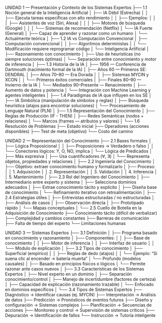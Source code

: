 UNIDAD 1 — Presentación y Contexto de los Sistemas Expertos
├── 1.1 Noción general de la Inteligencia Artificial
│ ├── IA Débil (Estrecha)
│ │ ├── Ejecuta tareas específicas con alto rendimiento
│ │ ├── Ejemplos:
│ │ │ ├── Asistentes de voz (Siri, Alexa)
│ │ │ ├── Motores de búsqueda (Google)
│ │ │ └── Sistemas de recomendación (Netflix)
│ └── IA Fuerte (General)
│ ├── Capaz de aprender y razonar como un humano
│ └── Actualmente teórica
│
├── 1.2 IA vs Computación Convencional
│ ├── Computación convencional
│ │ ├── Algoritmos deterministas
│ │ └── Modificación requiere reprogramar código
│ └── Inteligencia Artificial
│ ├── Razonamiento con conocimiento
│ ├── Uso de heurísticas (no siempre soluciones óptimas)
│ └── Separación entre conocimiento y motor de inferencia
│
├── 1.3 Historia de la IA
│ ├── 1956 — Conferencia de Dartmouth (nacimiento formal de la IA)
│ ├── Años 60 — Primeros SE: DENDRAL
│ ├── Años 70–80 — Era Dorada
│ │ ├── Sistemas MYCIN y XCON
│ │ └── Primeros éxitos comerciales
│ ├── Finales 80–90 — Invierno de la IA
│ └── Mediados 90–Presente — Renacimiento
│ ├── Aumento de datos y potencia
│ └── Integración con Machine Learning y agentes inteligentes
│
├── 1.4 Paradigmas de IA que influyen en los SE
│ ├── IA Simbólica (manipulación de símbolos y reglas)
│ ├── Búsqueda heurística (atajos para encontrar soluciones)
│ └── Procesamiento de Lenguaje Natural (PLN)
│
├── 1.5 Representación del Conocimiento
│ ├── Reglas de Producción (IF - THEN)
│ ├── Redes Semánticas (nodos + relaciones)
│ └── Marcos (frames — atributos y valores)
│
└── 1.6 Resolución de Problemas
├── Estado inicial
├── Operadores (acciones disponibles)
├── Test de meta (objetivo)
└── Costo del camino



UNIDAD 2 — Representación del Conocimiento
├── 2.1 Bases formales
│ ├── Lógica Proposicional
│ │ ├── Proposiciones → Verdadero o falso
│ │ └── Conectores lógicos: Y, O, NO, implica
│ └── Lógica de Predicados
│ ├── Más expresiva
│ ├── Usa cuantificadores (∀, ∃)
│ └── Representa objetos, propiedades y relaciones
│
├── 2.2 Ingeniería del Conocimiento
│ ├── Objetivo: extraer conocimiento humano y formalizarlo
│ ├── Proceso:
│ │ 1. Adquisición
│ │ 2. Representación
│ │ 3. Validación
│ │ 4. Inferencia
│ │ 5. Mantenimiento
│
├── 2.3 Rol del Ingeniero del Conocimiento
│ ├── Intermediario entre experto y sistema
│ ├── Selecciona dominios adecuados
│ ├── Extrae conocimiento tácito y explícito
│ ├── Diseña base de conocimiento
│ └── Refinamiento iterativo con retroalimentación
│
├── 2.4 Estrategias útiles
│ ├── Entrevistas estructuradas / no estructuradas
│ ├── Análisis de casos
│ ├── Observación directa
│ ├── Prototipado rápido
│ └── Mapas conceptuales
│
└── 2.5 Cuello de Botella en la Adquisición de Conocimiento
├── Conocimiento tácito (difícil de verbalizar)
├── Complejidad y cambios constantes
├── Barreras de comunicación
├── Falta de tiempo del experto
└── Limitaciones humanas


UNIDAD 3 — Sistemas Expertos
├── 3.1 Definición
│ ├── Programa basado en conocimiento y razonamiento
│ ├── Componentes:
│ │ ├── Base de conocimiento
│ │ ├── Motor de inferencia
│ │ ├── Interfaz de usuario
│ │ └── Módulo de explicación
│
├── 3.2 Tipos de conocimiento
│ ├── Superficial (empírico)
│ │ ├── Reglas de dedo (atajos)
│ │ └── Ejemplo: “Si suena clic al encender → batería muerta”
│ └── Profundo (modelos causales)
│ ├── Basado en principios físicos o lógicos
│ └── Permite razonar ante casos nuevos
│
├── 3.3 Características de los Sistemas Expertos
│ ├── Nivel experto en un dominio
│ ├── Separación conocimiento/control
│ ├── Manejo de incertidumbre (factores de certeza)
│ ├── Capacidad de explicación (razonamiento trazable)
│ └── Enfocado en dominios específicos
│
└── 3.4 Tipos de Sistemas Expertos
├── Diagnóstico → Identificar causas (ej. MYCIN)
├── Interpretación → Análisis de datos
├── Predicción → Pronósticos de eventos futuros
├── Diseño y configuración → Sistemas complejos
├── Planificación → Secuencias de acciones
├── Monitoreo y control → Supervisión de sistemas críticos
├── Depuración → Identificación de fallos
└── Instrucción → Tutoría inteligente
